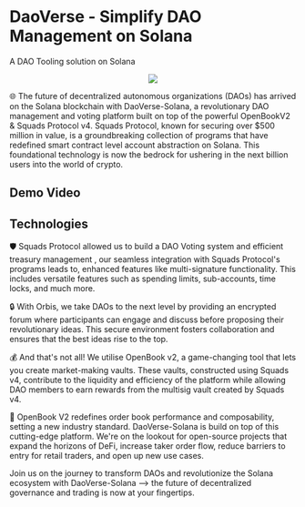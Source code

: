 # DaoVerse - Simplify DAO Management on Solana

A DAO Tooling solution on Solana

<p align="center">
  <img src="https://github.com/kamalbuilds/DaoVerse-Solana/assets/95926324/8cc71f55-0434-4732-ae7f-579b0ad1744a" />
</p>

🌐 The future of decentralized autonomous organizations (DAOs) has arrived on the Solana blockchain with DaoVerse-Solana, a revolutionary DAO management and voting platform built on top of the powerful OpenBookV2 & Squads Protocol v4.
Squads Protocol, known for securing over $500 million in value, is a groundbreaking collection of programs that have redefined smart contract level account abstraction on Solana. 
This foundational technology is now the bedrock for ushering in the next billion users into the world of crypto.

## Demo Video

## Technologies
🛡️ Squads Protocol allowed us to build a DAO Voting system and efficient treasury management , our seamless integration with Squads Protocol's programs leads to, enhanced features like multi-signature functionality. This includes versatile features such as spending limits, sub-accounts, time locks, and much more.

🔒 With Orbis, we take DAOs to the next level by providing an encrypted forum where participants can engage and discuss before proposing their revolutionary ideas. This secure environment fosters collaboration and ensures that the best ideas rise to the top.

💰 And that's not all! We utilise OpenBook v2, a game-changing tool that lets you create market-making vaults. These vaults, constructed using Squads v4, contribute to the liquidity and efficiency of the platform while allowing DAO members to earn rewards from the multisig vault created by Squads v4.

🌟 OpenBook V2 redefines order book performance and composability, setting a new industry standard. DaoVerse-Solana is build on top of this cutting-edge platform. We're on the lookout for open-source projects that expand the horizons of DeFi, increase taker order flow, reduce barriers to entry for retail traders, and open up new use cases.

Join us on the journey to transform DAOs and revolutionize the Solana ecosystem with DaoVerse-Solana –> the future of decentralized governance and trading is now at your fingertips.
